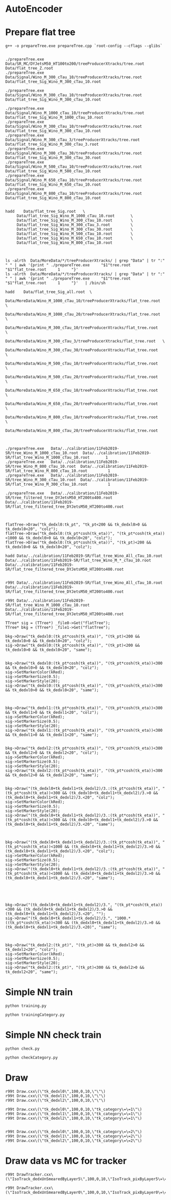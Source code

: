AutoEncoder
====

    
 
    
Prepare flat tree
====

    g++ -o prepareTree.exe prepareTree.cpp `root-config --cflags --glibs`
     

    ./prepareTree.exe     Data/SR_MC/DYJetsM50_HT100to200/treeProducerXtracks/tree.root      Data/flat_tree_Z.root
    ./prepareTree.exe     Data/Signal/Wino_M_300_cTau_10/treeProducerXtracks/tree.root       Data/flat_tree_Sig_Wino_M_300_cTau_10.root
 
    ./prepareTree.exe     Data/Signal/Wino_M_300_cTau_10/treeProducerXtracks/tree.root       Data/flat_tree_Sig_Wino_M_300_cTau_10.root
    
    ./prepareTree.exe     Data/Signal/Wino_M_1000_cTau_10/treeProducerXtracks/tree.root       Data/flat_tree_Sig_Wino_M_1000_cTau_10.root
    ./prepareTree.exe     Data/Signal/Wino_M_300_cTau_10/treeProducerXtracks/tree.root        Data/flat_tree_Sig_Wino_M_300_cTau_10.root
    ./prepareTree.exe     Data/Signal/Wino_M_300_cTau_3/treeProducerXtracks/tree.root         Data/flat_tree_Sig_Wino_M_300_cTau_3.root
    ./prepareTree.exe     Data/Signal/Wino_M_300_cTau_30/treeProducerXtracks/tree.root        Data/flat_tree_Sig_Wino_M_300_cTau_30.root
    ./prepareTree.exe     Data/Signal/Wino_M_500_cTau_10/treeProducerXtracks/tree.root        Data/flat_tree_Sig_Wino_M_500_cTau_10.root
    ./prepareTree.exe     Data/Signal/Wino_M_650_cTau_10/treeProducerXtracks/tree.root        Data/flat_tree_Sig_Wino_M_650_cTau_10.root
    ./prepareTree.exe     Data/Signal/Wino_M_800_cTau_10/treeProducerXtracks/tree.root        Data/flat_tree_Sig_Wino_M_800_cTau_10.root
 
 
    hadd    Data/flat_tree_Sig.root   \
         Data/flat_tree_Sig_Wino_M_1000_cTau_10.root       \
         Data/flat_tree_Sig_Wino_M_300_cTau_10.root        \
         Data/flat_tree_Sig_Wino_M_300_cTau_3.root         \
         Data/flat_tree_Sig_Wino_M_300_cTau_30.root        \
         Data/flat_tree_Sig_Wino_M_500_cTau_10.root        \
         Data/flat_tree_Sig_Wino_M_650_cTau_10.root        \
         Data/flat_tree_Sig_Wino_M_800_cTau_10.root        
         
         
         
    ls -alrth  Data/MoreData/*/treeProducerXtracks/ | grep "Data" | tr ":" " " | awk '{print " ./prepareTree.exe     "$1"tree.root "$1"flat_tree.root     1     "}' 
    ls -alrth  Data/MoreData/*/treeProducerXtracks/ | grep "Data" | tr ":" " " | awk '{print " ./prepareTree.exe     "$1"tree.root "$1"flat_tree.root     1     "}'   | /bin/sh
    
    hadd    Data/flat_tree_Sig_all.root  \
         Data/MoreData/Wino_M_1000_cTau_10/treeProducerXtracks/flat_tree.root   \
         Data/MoreData/Wino_M_1000_cTau_20/treeProducerXtracks/flat_tree.root   \
          Data/MoreData/Wino_M_300_cTau_10/treeProducerXtracks/flat_tree.root   \
           Data/MoreData/Wino_M_300_cTau_3/treeProducerXtracks/flat_tree.root   \
          Data/MoreData/Wino_M_300_cTau_30/treeProducerXtracks/flat_tree.root   \
          Data/MoreData/Wino_M_500_cTau_10/treeProducerXtracks/flat_tree.root   \
          Data/MoreData/Wino_M_500_cTau_20/treeProducerXtracks/flat_tree.root   \
          Data/MoreData/Wino_M_650_cTau_10/treeProducerXtracks/flat_tree.root   \
          Data/MoreData/Wino_M_650_cTau_20/treeProducerXtracks/flat_tree.root   \
          Data/MoreData/Wino_M_800_cTau_10/treeProducerXtracks/flat_tree.root   \
          Data/MoreData/Wino_M_800_cTau_20/treeProducerXtracks/flat_tree.root   
          

          
    ./prepareTree.exe   Data/../calibration/11Feb2019-SR/tree_Wino_M_1000_cTau_10.root  Data/../calibration/11Feb2019-SR/flat_tree_Wino_M_1000_cTau_10.root       1
    ./prepareTree.exe   Data/../calibration/11Feb2019-SR/tree_Wino_M_800_cTau_10.root  Data/../calibration/11Feb2019-SR/flat_tree_Wino_M_800_cTau_10.root         1
    ./prepareTree.exe   Data/../calibration/11Feb2019-SR/tree_Wino_M_300_cTau_10.root  Data/../calibration/11Feb2019-SR/flat_tree_Wino_M_300_cTau_10.root         1

    ./prepareTree.exe   Data/../calibration/11Feb2019-SR/tree_filtered_tree_DYJetsM50_HT200to400.root  Data/../calibration/11Feb2019-SR/flat_tree_filtered_tree_DYJetsM50_HT200to400.root         

    
    
    flatTree->Draw("tk_dedxl0:tk_pt", "tk_pt<200 && tk_dedxl0>0 && tk_dedxl0<20", "colz");
    flatTree->Draw("tk_dedxl0:(tk_pt*cosh(tk_eta))", "(tk_pt*cosh(tk_eta))<1000 && tk_dedxl0>0 && tk_dedxl0<20", "colz");
    flatTree->Draw("tk_dedxl0:(tk_pt*cosh(tk_eta))", "(tk_pt)<200 && tk_dedxl0>0 && tk_dedxl0<20", "colz");
    
    hadd Data/../calibration/11Feb2019-SR/flat_tree_Wino_All_cTau_10.root Data/../calibration/11Feb2019-SR/flat_tree_Wino_M_*_cTau_10.root
    Data/../calibration/11Feb2019-SR/flat_tree_filtered_tree_DYJetsM50_HT200to400.root 
    
    
    r99t Data/../calibration/11Feb2019-SR/flat_tree_Wino_All_cTau_10.root    Data/../calibration/11Feb2019-SR/flat_tree_filtered_tree_DYJetsM50_HT200to400.root 

    r99t Data/../calibration/11Feb2019-SR/flat_tree_Wino_M_1000_cTau_10.root    Data/../calibration/11Feb2019-SR/flat_tree_filtered_tree_DYJetsM50_HT200to400.root 

    TTree* sig = (TTree*) _file0->Get("flatTree");
    TTree* bkg = (TTree*) _file1->Get("flatTree");
    
    bkg->Draw("tk_dedxl0:(tk_pt*cosh(tk_eta))", "(tk_pt)<200 && tk_dedxl0>0 && tk_dedxl0<20", "colz");
    sig->Draw("tk_dedxl0:(tk_pt*cosh(tk_eta))", "(tk_pt)<200 && tk_dedxl0>0 && tk_dedxl0<20", "same");

    
    bkg->Draw("tk_dedxl0:(tk_pt*cosh(tk_eta))", "(tk_pt*cosh(tk_eta))<300 && tk_dedxl0>0 && tk_dedxl0<20", "colz");
    sig->SetMarkerColor(kRed);
    sig->SetMarkerSize(0.5);
    sig->SetMarkerStyle(20);
    sig->Draw("tk_dedxl0:(tk_pt*cosh(tk_eta))", "(tk_pt*cosh(tk_eta))<300 && tk_dedxl0>0 && tk_dedxl0<20", "same");

    
    
    bkg->Draw("tk_dedxl1:(tk_pt*cosh(tk_eta))", "(tk_pt*cosh(tk_eta))<300 && tk_dedxl1>0 && tk_dedxl1<20", "colz");
    sig->SetMarkerColor(kRed);
    sig->SetMarkerSize(0.5);
    sig->SetMarkerStyle(20);
    sig->Draw("tk_dedxl1:(tk_pt*cosh(tk_eta))", "(tk_pt*cosh(tk_eta))<300 && tk_dedxl1>0 && tk_dedxl1<20", "same");


    bkg->Draw("tk_dedxl2:(tk_pt*cosh(tk_eta))", "(tk_pt*cosh(tk_eta))<300 && tk_dedxl2>0 && tk_dedxl2<20", "colz");
    sig->SetMarkerColor(kRed);
    sig->SetMarkerSize(0.5);
    sig->SetMarkerStyle(20);
    sig->Draw("tk_dedxl2:(tk_pt*cosh(tk_eta))", "(tk_pt*cosh(tk_eta))<300 && tk_dedxl2>0 && tk_dedxl2<20", "same");


    bkg->Draw("(tk_dedxl0+tk_dedxl1+tk_dedxl2)/3.:(tk_pt*cosh(tk_eta))", "(tk_pt*cosh(tk_eta))<300 && (tk_dedxl0+tk_dedxl1+tk_dedxl2)/3.>0 && (tk_dedxl0+tk_dedxl1+tk_dedxl2)/3.<20", "colz");
    sig->SetMarkerColor(kRed);
    sig->SetMarkerSize(0.5);
    sig->SetMarkerStyle(20);
    sig->Draw("(tk_dedxl0+tk_dedxl1+tk_dedxl2)/3.:(tk_pt*cosh(tk_eta))", "(tk_pt*cosh(tk_eta))<300 && (tk_dedxl0+tk_dedxl1+tk_dedxl2)/3.>0 && (tk_dedxl0+tk_dedxl1+tk_dedxl2)/3.<20", "same");

    
    
    bkg->Draw("(tk_dedxl0+tk_dedxl1+tk_dedxl2)/3.:(tk_pt*cosh(tk_eta))", "(tk_pt*cosh(tk_eta))<1000 && (tk_dedxl0+tk_dedxl1+tk_dedxl2)/3.>0 && (tk_dedxl0+tk_dedxl1+tk_dedxl2)/3.<20", "colz");
    sig->SetMarkerColor(kRed);
    sig->SetMarkerSize(0.5);
    sig->SetMarkerStyle(20);
    sig->Draw("(tk_dedxl0+tk_dedxl1+tk_dedxl2)/3.:(tk_pt*cosh(tk_eta))", "(tk_pt*cosh(tk_eta))<1000 && (tk_dedxl0+tk_dedxl1+tk_dedxl2)/3.>0 && (tk_dedxl0+tk_dedxl1+tk_dedxl2)/3.<20", "same");

    
    
    
    
    bkg->Draw("(tk_dedxl0+tk_dedxl1+tk_dedxl2)/3.", "(tk_pt*cosh(tk_eta))<300 && (tk_dedxl0+tk_dedxl1+tk_dedxl2)/3.>0 && (tk_dedxl0+tk_dedxl1+tk_dedxl2)/3.<20", "");
    sig->Draw("(tk_dedxl0+tk_dedxl1+tk_dedxl2)/3.", "1000.*((tk_pt*cosh(tk_eta))<300 && (tk_dedxl0+tk_dedxl1+tk_dedxl2)/3.>0 && (tk_dedxl0+tk_dedxl1+tk_dedxl2)/3.<20)", "same");

    
    
    bkg->Draw("tk_dedxl2:(tk_pt)", "(tk_pt)<300 && tk_dedxl2>0 && tk_dedxl2<20", "colz");
    sig->SetMarkerColor(kRed);
    sig->SetMarkerSize(0.5);
    sig->SetMarkerStyle(20);
    sig->Draw("tk_dedxl2:(tk_pt)", "(tk_pt)<300 && tk_dedxl2>0 && tk_dedxl2<20", "same");

    
    
    
    


Simple NN train
====

    python training.py
    
    python trainingCategory.py
    

    
Simple NN check train
====

    python check.py
    
    python checkCategory.py
    
    
Draw
====

    r99t Draw.cxx\(\"tk_dedxl0\",100,0,10,\"\"\)
    r99t Draw.cxx\(\"tk_dedxl1\",100,0,10,\"\"\)
    r99t Draw.cxx\(\"tk_dedxl2\",100,0,10,\"\"\)
    
    r99t Draw.cxx\(\"tk_dedxl0\",100,0,10,\"tk_category\=\=1\"\)
    r99t Draw.cxx\(\"tk_dedxl1\",100,0,10,\"tk_category\=\=1\"\)
    r99t Draw.cxx\(\"tk_dedxl2\",100,0,10,\"tk_category\=\=1\"\)

    
    r99t Draw.cxx\(\"tk_dedxl0\",100,0,10,\"tk_category\=\=2\"\)
    r99t Draw.cxx\(\"tk_dedxl1\",100,0,10,\"tk_category\=\=2\"\)
    r99t Draw.cxx\(\"tk_dedxl2\",100,0,10,\"tk_category\=\=2\"\)

    
Draw data vs MC for tracker
====

    r99t DrawTracker.cxx\(\"IsoTrack_dedxUnSmearedByLayer5\",100,0,10,\"IsoTrack_pixByLayer5\=\=0\"\)

    r99t DrawTracker.cxx\(\"IsoTrack_dedxUnSmearedByLayer0\",100,0,10,\"IsoTrack_pixByLayer0\=\=1\"\)

    
    
    
    
    
    
    